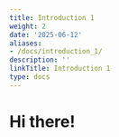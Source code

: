 ```yaml
---
title: Introduction 1
weight: 2
date: '2025-06-12'
aliases:
- /docs/introduction_1/
description: ''
linkTitle: Introduction 1
type: docs
---
```


# Hi there!